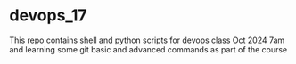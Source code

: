 # devops_17
This repo contains shell and python scripts for devops class Oct 2024 7am and learning some git basic and advanced commands as part of the course
